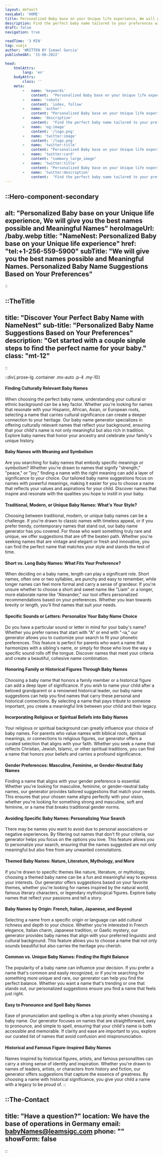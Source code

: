 ```yaml
---
layout: default
navLabel: 'HOME'
title: Personalized Baby base on your Unique life experience, We will give you the best names possible and Meaningful Names
description: Find the perfect baby name tailored to your preferences with NameNest! Explore unique, meaningful, and culturally significant baby names that match your style, values, and heritage.
draft: false
navigation: true

readTime: '3 MIN'
tag: vuejs
author: 'WRITTEN BY Ismael Garcia'
publishedAt: '15-06-2022'

head:
    htmlAttrs:
        lang: 'en'
    bodyAttrs:
        class: ''
    meta:
        -   name: 'keywords'
            content:  "Personalized Baby base on your Unique life experience, We will give you the best names possible and Meaningful Names"
        -   name: 'robots'
            content: 'index, follow'
        -   name: 'author'
            content: "Personalized Baby base on your Unique life experience, We will give you the best names possible and Meaningful Names"
        -   name: 'description'
            content:  "Find the perfect baby name tailored to your preferences with NameNest! Explore unique, meaningful, and culturally significant baby names that match your style, values, and heritage."
        -   name: 'og:image'
            content: '/logo.png'
        -   name: 'twitter:image'
            content: '/logo.png'
        -   name: 'twitter:title'
            content: "Personalized Baby base on your Unique life experience, We will give you the best names possible and Meaningful Names"
        -   name: 'twitter:card'
            content: "summary_large_image"
        -   name: 'twitter:title'
            content: "Personalized Baby base on your Unique life experience, We will give you the best names possible and Meaningful Names"
        -   name: 'twitter:description'
            content:  "Find the perfect baby name tailored to your preferences with NameNest! Explore unique, meaningful, and culturally significant baby names that match your style, values, and heritage."
---
```




::Hero-component-secondary
---
alt: "Personalized Baby base on your Unique life experience, We will give you the best names possible and Meaningful Names"
heroImageUrl: /baby.webp
title: "NameNest: Personalized Baby base on your Unique life experience"
href: "tel:+1-256-559-5900"
subTitle: "We will give you the best names possible and Meaningful Names. Personalized Baby Name Suggestions Based on Your Preferences"
---
::

<div class='my-20'></div>

::TheTitle
---
title: "Discover Your Perfect Baby Name with NameNest"
sub-title: "Personalized Baby Name Suggestions Based on Your Preferences"
description: "Get started with a couple sinple steps to find the perfect name for your baby."
class: "mt-12"
---
::





::div{.prose-lg .container .mx-auto  .p-4 .my-10}

#### Finding Culturally Relevant Baby Names

When choosing the perfect baby name, understanding your cultural or ethnic background can be a key factor. Whether you're looking for names that resonate with your Hispanic, African, Asian, or European roots, selecting a name that carries cultural significance can create a deeper connection to your heritage. Our baby name generator specializes in offering culturally relevant names that reflect your background, ensuring that your child's name is not only meaningful but also rich in tradition. Explore baby names that honor your ancestry and celebrate your family's unique history.

#### Baby Names with Meaning and Symbolism

Are you searching for baby names that embody specific meanings or symbolism? Whether you're drawn to names that signify "strength," "peace," or "joy," finding a name with the right meaning can add a layer of significance to your choice. Our tailored baby name suggestions focus on names with powerful meanings, making it easier for you to choose a name that reflects your values and aspirations for your child. Discover names that inspire and resonate with the qualities you hope to instill in your baby.

#### Traditional, Modern, or Unique Baby Names: What's Your Style?

Choosing between traditional, modern, or unique baby names can be a challenge. If you're drawn to classic names with timeless appeal, or if you prefer trendy, contemporary names that stand out, our baby name generator has you covered. For those who want something truly rare and unique, we offer suggestions that are off the beaten path. Whether you're seeking names that are vintage and elegant or fresh and innovative, you can find the perfect name that matches your style and stands the test of time.

#### Short vs. Long Baby Names: What Fits Your Preference?

When deciding on a baby name, length can play a significant role. Short names, often one or two syllables, are punchy and easy to remember, while longer names can feel more formal and carry a sense of grandeur. If you're unsure whether to choose a short and sweet name like "Liam" or a longer, more elaborate name like "Alexander," our tool offers personalized recommendations based on your preferences. Whether you lean towards brevity or length, you'll find names that suit your needs.

#### Specific Sounds or Letters: Personalize Your Baby Name Choice

Do you have a particular sound or letter in mind for your baby's name? Whether you prefer names that start with "A" or end with "-ia," our generator allows you to customize your search to fit your phonetic preferences. This feature is perfect for parents who want a name that harmonizes with a sibling's name, or simply for those who love the way a specific sound rolls off the tongue. Discover names that meet your criteria and create a beautiful, cohesive name combination.

#### Honoring Family or Historical Figures Through Baby Names

Choosing a baby name that honors a family member or a historical figure can add a deep layer of significance. If you wish to name your child after a beloved grandparent or a renowned historical leader, our baby name suggestions can help you find names that carry these personal and historical connections. By selecting a name that pays tribute to someone important, you create a meaningful link between your child and their legacy.

#### Incorporating Religious or Spiritual Beliefs into Baby Names

Your religious or spiritual background can greatly influence your choice of baby names. For parents who value names with biblical roots, spiritual meanings, or connections to religious figures, our generator offers a curated selection that aligns with your faith. Whether you seek a name that reflects Christian, Jewish, Islamic, or other spiritual traditions, you can find a name that honors your beliefs and carries a profound significance.

#### Gender Preferences: Masculine, Feminine, or Gender-Neutral Baby Names

Finding a name that aligns with your gender preference is essential. Whether you're looking for masculine, feminine, or gender-neutral baby names, our generator provides tailored suggestions that match your needs. This ensures that your chosen name aligns perfectly with your vision, whether you're looking for something strong and masculine, soft and feminine, or a name that breaks traditional gender norms.

#### Avoiding Specific Baby Names: Personalizing Your Search

There may be names you want to avoid due to personal associations or negative experiences. By filtering out names that don't fit your criteria, our generator helps you focus on the options you love. This feature allows you to personalize your search, ensuring that the names suggested are not only meaningful but also free from any unwanted connotations.

#### Themed Baby Names: Nature, Literature, Mythology, and More

If you're drawn to specific themes like nature, literature, or mythology, choosing a themed baby name can be a fun and meaningful way to express your interests. Our generator offers suggestions based on your favorite themes, whether you're looking for names inspired by the natural world, famous literary characters, or legendary mythological figures. Explore baby names that reflect your passions and tell a story.

#### Baby Names by Origin: French, Italian, Japanese, and Beyond

Selecting a name from a specific origin or language can add cultural richness and depth to your choice. Whether you're interested in French elegance, Italian charm, Japanese tradition, or Gaelic mystery, our generator provides baby names that align with your preferred linguistic and cultural background. This feature allows you to choose a name that not only sounds beautiful but also carries the heritage you cherish.

#### Common vs. Unique Baby Names: Finding the Right Balance

The popularity of a baby name can influence your decision. If you prefer a name that's common and easily recognized, or if you're searching for something more unique and rare, our generator can help you find the perfect balance. Whether you want a name that's trending or one that stands out, our personalized suggestions ensure you find a name that feels just right.

#### Easy to Pronounce and Spell Baby Names

Ease of pronunciation and spelling is often a top priority when choosing a baby name. Our generator focuses on names that are straightforward, easy to pronounce, and simple to spell, ensuring that your child's name is both accessible and memorable. If clarity and ease are important to you, explore our curated list of names that avoid confusion and mispronunciation.

#### Historical and Famous Figure-Inspired Baby Names

Names inspired by historical figures, artists, and famous personalities can carry a strong sense of identity and inspiration. Whether you're drawn to names of leaders, artists, or characters from history and fiction, our generator offers suggestions that capture the essence of greatness. By choosing a name with historical significance, you give your child a name with a legacy to be proud of.
::


::The-Contact
---
title:  "Have a question?"
location: We have the base of operations in Germany
email: babyNames@leamsigc.com
phone: ""
showForm: false
---
::
